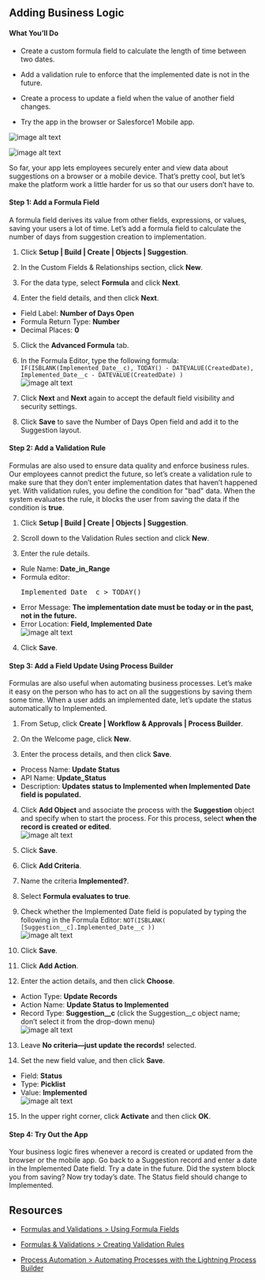 ## Adding Business Logic 

#### What You’ll Do

* Create a custom formula field to calculate the length of time between two dates.

* Add a validation rule to enforce that the implemented date is not in the future.

* Create a process to update a field when the value of another field changes.

* Try the app in the browser or Salesforce1 Mobile app.

![image alt text](image_16.png)

![image alt text](image_17.png)

So far, your app lets employees securely enter and view data about suggestions on a browser or a mobile device. That’s pretty cool, but let’s make the platform work a little harder for us so that our users don’t have to.

#### Step 1: Add a Formula Field 

A formula field derives its value from other fields, expressions, or values, saving your users a lot of time. Let’s add a formula field to calculate the number of days from suggestion creation to implementation. 

1. Click **Setup | Build | Create | Objects | Suggestion**. 

2. In the Custom Fields & Relationships section, click **New**.

3. For the data type, select **Formula** and click **Next**.

4. Enter the field details, and then click **Next**.
  * Field Label: **Number of Days Open**
  * Formula Return Type: **Number** 
  * Decimal Places: **0**

5. Click the **Advanced Formula** tab.

6. In the Formula Editor, type the following formula: `IF(ISBLANK(Implemented_Date__c), TODAY() - DATEVALUE(CreatedDate), Implemented_Date__c - DATEVALUE(CreatedDate) )`<br>
   ![image alt text](image_18.png)
7. Click **Next** and **Next** again to accept the default field visibility and security settings.

8. Click **Save** to save the Number of Days Open field and add it to the Suggestion layout.

#### Step 2: Add a Validation Rule

Formulas are also used to ensure data quality and enforce business rules. Our employees cannot predict the future, so let’s create a validation rule to make sure that they don’t enter implementation dates that haven’t happened yet. With validation rules, you define the condition for "bad" data. When the system evaluates the rule, it blocks the user from saving the data if the condition is **true**.

1. Click **Setup | Build | Create | Objects | Suggestion**.

2. Scroll down to the Validation Rules section and click **New**. 

3. Enter the rule details.
  * Rule Name: **Date\_in\_Range**
  * Formula editor: <pre>Implemented\_Date\__c > TODAY()</pre>
  * Error Message: **The implementation date must be today or in the past, not in the future.**
  * Error Location: **Field, Implemented Date**<br>
   ![image alt text](image_19.png)
4. Click **Save**.

#### Step 3: Add a Field Update Using Process Builder

Formulas are also useful when automating business processes. Let’s make it easy on the person who has to act on all the suggestions by saving them some time. When a user adds an implemented date, let’s update the status automatically to Implemented.

1. From Setup, click **Create | Workflow & Approvals | Process Builder**.

2. On the Welcome page, click **New**.

3. Enter the process details, and then click **Save**.
  * Process Name: **Update Status** 
  * API Name: **Update_Status**
  * Description: **Updates status to Implemented when Implemented Date field is populated.**
  
4. Click **Add Object** and associate the process with the **Suggestion** object and specify when to start the process. For this process, select **when the record is created or edited**.<br>
  ![image alt text](image_20.png)
5. Click **Save**.

6. Click **Add Criteria**.

7. Name the criteria **Implemented?**.

8. Select **Formula evaluates to true**.

9. Check whether the Implemented Date field is populated by typing the following in the Formula Editor: `NOT(ISBLANK( [Suggestion__c].Implemented_Date__c ))`<br>
    ![image alt text](image_21.png)
10. Click **Save**.

11. Click **Add Action**.

12. Enter the action details, and then click **Choose**.
  * Action Type: **Update Records** 
  * Action Name: **Update Status to Implemented**  
  * Record Type: **Suggestion__c** (click the Suggestion__c object name; don’t select it from the drop-down menu)<br>
    ![image alt text](image_22.png)
 
13. Leave **No criteria—just update the records!** selected.

14. Set the new field value, and then click **Save**.
  * Field: **Status** 
  * Type: **Picklist**
  * Value: **Implemented**<br>
  ![image alt text](image_23.png)
 
15. In the upper right corner, click **Activate** and then click **OK**.

#### Step 4: Try Out the App

Your business logic fires whenever a record is created or updated from the browser or the mobile app. Go back to a Suggestion record and enter a date in the Implemented Date field. Try a date in the future. Did the system block you from saving? Now try today’s date. The Status field should change to Implemented. 

## Resources

* <a target="_blank" href="https://developer.salesforce.com/trailhead/point_click_business_logic/formula_fields">Formulas and Validations > Using Formula Fields</a>

* <a target="_blank" href="https://developer.salesforce.com/trailhead/point_click_business_logic/validation_rules">Formulas & Validations > Creating Validation Rules</a>

* <a target="_blank" href="https://developer.salesforce.com/trailhead/business_process_automation/process_builder">Process Automation > Automating Processes with the Lightning Process Builder</a>
